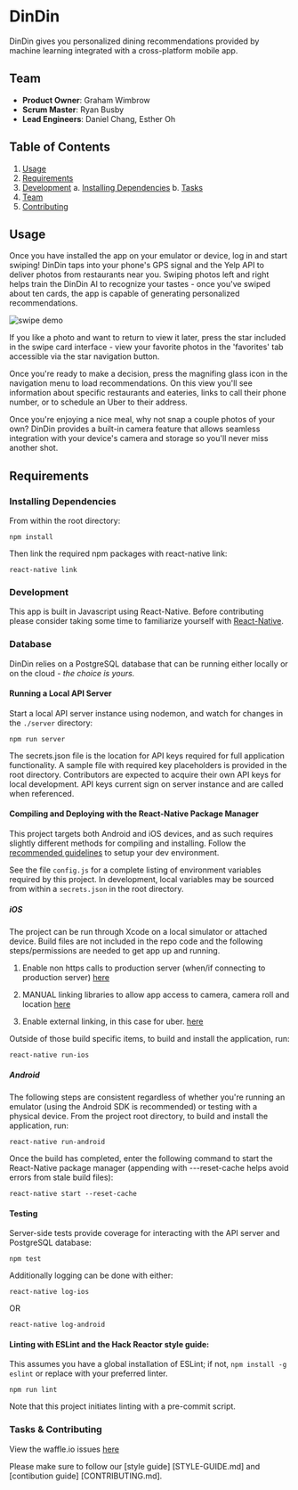 # DinDin
DinDin gives you personalized dining recommendations provided by machine learning integrated with a cross-platform mobile app.

## Team
  - __Product Owner__: Graham Wimbrow
  - __Scrum Master__: Ryan Busby
  - __Lead Engineers__: Daniel Chang, Esther Oh
  
## Table of Contents
1. [Usage](#Usage)
2. [Requirements](#requirements)
3. [Development](#development)
    a. [Installing Dependencies](#installing-dependencies)
    b. [Tasks](#tasks)
4. [Team](#team)
5. [Contributing](#contributing)

## Usage
Once you have installed the app on your emulator or device, log in and start swiping! DinDin taps into your phone's GPS signal and the Yelp API to deliver photos from restaurants near you. Swiping photos left and right helps train the DinDin AI to recognize your tastes - once you've swiped about ten cards, the app is capable of generating personalized recommendations.

![swipe demo](/sequence.gif?raw=true)

If you like a photo and want to return to view it later, press the star included in the swipe card interface - view your favorite photos in the 'favorites' tab accessible via the star navigation button.

Once you're ready to make a decision, press the magnifing glass icon in the navigation menu to load recommendations. On this view you'll see information about specific restaurants and eateries, links to call their phone number, or to schedule an Uber to their address.

Once you're enjoying a nice meal, why not snap a couple photos of your own? DinDin provides a built-in camera feature that allows seamless integration with your device's camera and storage so you'll never miss another shot.

## Requirements

### Installing Dependencies
From within the root directory:
```
npm install
```
Then link the required npm packages with react-native link:
```
react-native link
```

### Development
This app is built in Javascript using React-Native. Before contributing please consider taking some time to familiarize yourself with [React-Native](https://facebook.github.io/react-native/).

### Database
DinDin relies on a PostgreSQL database that can be running either locally or on the cloud - _the choice is yours._

#### Running a Local API Server
Start a local API server instance using nodemon, and watch for changes in the `./server` directory:
```
npm run server
```
The secrets.json file is the location for API keys required for full application functionality. A sample file with required key placeholders is provided in the root directory. Contributors are expected to acquire their own API keys for local development. API keys current sign on server instance and are called when referenced.

#### Compiling and Deploying with the React-Native Package Manager
This project targets both Android and iOS devices, and as such requires slightly different methods for compiling and installing. Follow the [recommended guidelines](https://facebook.github.io/react-native/releases/0.21/docs/getting-started.html) to setup your dev environment.

See the file `config.js` for a complete listing of environment variables required by this project. In development, local variables may be sourced from within a `secrets.json` in the root directory.

##### iOS
The project can be run through Xcode on a local simulator or attached device. Build files are not included in the repo code and the following steps/permissions are needed to get app up and running.

1. Enable non https calls to production server (when/if connecting to production server)
[here](https://developer.apple.com/library/content/documentation/General/Reference/InfoPlistKeyReference/Articles/CocoaKeys.html#//apple_ref/doc/uid/TP40009251-SW33)

2. MANUAL linking libraries to allow app access to camera, camera roll and location
[here](https://facebook.github.io/react-native/docs/linking-libraries-ios.html)

3. Enable external linking, in this case for uber.
[here](https://developer.uber.com/docs/rides/deep-linking)

Outside of those build specific items, to build and install the application, run:
```
react-native run-ios
```

##### Android
The following steps are consistent regardless of whether you're running an emulator (using the Android SDK is recommended) or testing with a physical device. From the project root directory, to build and install the application, run:
```
react-native run-android
```
Once the build has completed, enter the following command to start the React-Native package manager (appending with ---reset-cache helps avoid errors from stale build files):
```
react-native start --reset-cache
```

#### Testing
Server-side tests provide coverage for interacting with the API server and PostgreSQL database:
```
npm test
```
Additionally logging can be done with either:
```
react-native log-ios
```
OR
```
react-native log-android
```

#### Linting with ESLint and the Hack Reactor style guide:
This assumes you have a global installation of ESLint; if not, `npm install -g eslint` or replace with your preferred linter.
```
npm run lint
```
Note that this project initiates linting with a pre-commit script.

### Tasks & Contributing
View the waffle.io issues [here](https://waffle.io/Scrumbledore/Dinder)

Please make sure to follow our [style guide] [STYLE-GUIDE.md] and [contibution guide] [CONTRIBUTING.md].
